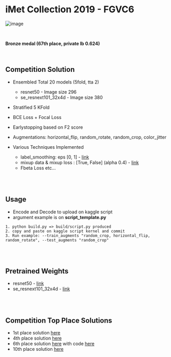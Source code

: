 # iMet Collection 2019 - FGVC6

![image](https://user-images.githubusercontent.com/40786348/64306284-3a9b1c80-cfcd-11e9-9180-a5228370262d.png)

<br>

**Bronze medal (67th place, private lb 0.624)**

<br>

## Competition Solution

- Ensembled Total 20 models (5fold, tta 2)
  - resnet50 - Image size 296
  - se_resnext101_32x4d - Image size 380
- Stratified 5 KFold
- BCE Loss + Focal Loss 
- Earlystopping based on F2 score 
- Augmentations: horizontal_flip, random_rotate, random_crop, color_jitter

- Various Techniques Implemented
  - label_smoothing: eps [0, 1] - [link](https://arxiv.org/pdf/1812.01187.pdf)
  - mixup data & mixup loss : [True, False] (alpha 0.4) - [link](https://arxiv.org/abs/1710.09412)
  - Fbeta Loss etc...

<br>
<br>

## Usage

* Encode and Decode to upload on kaggle script
* argument example is on **script_template.py**
```
1. python build.py => build/script.py produced
2. copy and paste on kaggle script kernel and commit
3. Run example: --train_augments "random_crop, horizontal_flip, random_rotate", --test_augments "random_crop"
```

<br>
<br>

## Pretrained Weights

- resnet50 - [link](https://www.kaggle.com/pytorch/resnet50)
- se_resnext101_32x4d - [link](https://www.kaggle.com/seefun/se-resnext-pytorch-pretrained)

<br>
<br>

## Competition Top Place Solutions 
* 1st place solution [here](https://www.kaggle.com/c/imet-2019-fgvc6/discussion/94687#latest-570986) 
* 4th place solution [here](https://www.kaggle.com/c/imet-2019-fgvc6/discussion/94817#latest-550074)
* 6th place solution [here](https://www.kaggle.com/c/imet-2019-fgvc6/discussion/95282#latest-550969) with code [here](https://github.com/YU1ut/imet-6th-soltuion)
* 10th place solution [here](https://www.kaggle.com/c/imet-2019-fgvc6/discussion/95311#latest-568748)